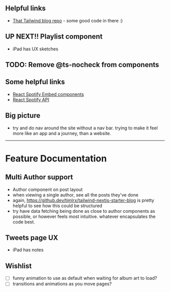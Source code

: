 ## Helpful links
- [That Tailwind blog repo](https://github.com/timlrx/tailwind-nextjs-starter-blog) - some good code in there :)

## **UP NEXT!!** Playlist component
- iPad has UX sketches

## TODO: Remove @ts-nocheck from components

## Some helpful links
- [React Spotify Embed components](https://github.com/ctjlewis/react-spotify-embed)
- [React Spotify API](https://github.com/idanlo/react-spotify-api)

## Big picture
- try and do nav around the site without a nav bar. trying to make it feel more like an app and a journey, than a website.

---
# Feature Documentation

## Multi Author support 
- Author component on post layout
- when viewing a single author, see all the posts they've done
- again, https://github.dev/timlrx/tailwind-nextjs-starter-blog is pretty helpful to see how this could be structured
- try have data fetching being done as close to author components as possible, or however feels most intuitive. whatever encapsulates the code best.


## Tweets page UX
- iPad has notes

## Wishlist
- [ ] funny animation to use as default when waiting for album art to load?
- [ ] transitions and animations as you move pages?